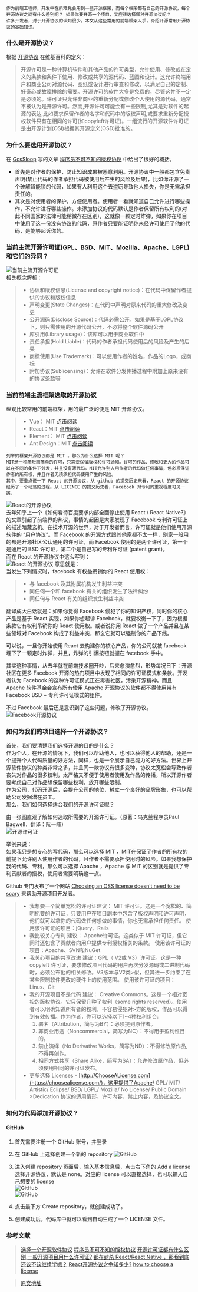     作为前端工程师，开发中在所难免会用到一些开源框架，而每个框架都有自己的开源协议，每个开源协议之间有什么差别呢？ 如果你要开源一个项目，又应该选择哪种开源协议呢？  
    许多开发者，对于开源协议的认知很少，本文从这些常用的前端框架入手，介绍开源常用开源协议的基础知识。  

### 什么是开源协议？
根据 [开源协议](https://en.wikipedia.org/wiki/Open-source_license) 在维基百科的定义：  
> 开源许可是一种计算机软件和其他产品的许可类型，允许使用、修改或在定义的条款和条件下使用、修改或共享的源代码、蓝图和设计。这允许终端用户和商业公司对源代码、图纸或设计进行审查和修改，以满足自己的定制、好奇心或故障排除的需要。开源许可的软件大多是免费的，尽管这并不一定是必须的。许可证只允许非商业的重新分配或修改个人使用的源代码，通常不被认为是开源许可。然而,开源许可可能会有一些限制,尤其是对软件的起源的表达,比如要求保留作者的名字和代码中的版权声明,或要求重新分配授权软件只有在相同的许可(如copyleft许可证)。一组流行的开源软件许可证是由开源计划(OSI)根据其开源定义(OSD)批准的。  


### 为什么要选用开源协议？
在 [GcsSloop](http://www.gcssloop.com/) 写的文章 [程序员不可不知的版权协议](http://www.gcssloop.com/tips/choose-license) 中给出了很好的概括。
* 首先是对作者的保护，防止知识成果被恶意利用。开源协议中一般都包含免责声明(禁止代码的作者承担代码被使用后产生的风险及后果)，比如你开源了一个破解智能锁的代码，如果有人利用这个去盗窃导致他人损失，你是无需承担责任的。   
* 其次是对使用者的保护，方便使用者。使用者一看就知道自己允许进行哪些操作，不允许进行哪些操作。未添加协议的代码默认是作者保留所有权利的(对此不同国家的法律可能稍微存在区别)，这就像一颗定时炸弹，如果你在项目中使用了这一份没有协议的代码，原作者只要能证明你未经许可使用了他的代码，是能够起诉你的。  

### 当前主流开源许可证(GPL、BSD、MIT、Mozilla、Apache、LGPL)和它们的异同？  
![当前主流开源许可证](https://pic2.zhimg.com/80/v2-1c76c3c63f4db1727ebe07815423f3b7_hd.jpg)  
相关概念解析：  
> * 协议和版权信息(License and copyright notice)：在代码中保留作者提供的协议和版权信息
> * 声明变更(State Changes)：在代码中声明对原来代码的重大修改及变更
> * 公开源码(Disclose Source)：代码必需公开。如果是基于LGPL协议 下，则只需使用的开源代码公开，不必将整个软件源码公开
> * 库引用(Library usage)：该库可以用于商业软件中
> * 责任承担(Hold Liable)：代码的作者承担代码使用后的风险及产生的后果
> * 商标使用(Use Trademark)：可以使用作者的姓名，作品的Logo，或商标
> * 附加协议(Sublicensing)：允许在软件分发传播过程中附加上原来没有的协议条款等  


### 当前前端主流框架选取的开源协议  
纵观比较常用的前端框架，用的最广泛的便是 MIT 开源协议。  
> * Vue： MIT [点击阅读](https://github.com/vuejs/vue/blob/dev/LICENSE )
> * React：MIT [点击阅读]( https://github.com/facebook/react/blob/master/LICENSE)
> * Element： MIT [点击阅读](https://github.com/ElemeFE/element/blob/master/LICENSE )
> * Ant Design：MIT [点击阅读](https://github.com/ant-design/ant-design/blob/master/LICENSE ) 

    列举的框架开源协议都是 MIT 。那么为什么选择 MIT 呢？   
    MIT是一种简短而简单的许可，只需要保留版权和许可通知。许可的作品、修改和更大的作品可以在不同的条件下分发，并且没有源代码。MIT允许别人用作者的代码做任何事情，但必须保证作者的所有权，并且作者无须承担代码使用产生的风险。   
    其中，要重点说一下 React 的开源协议，从 github 的提交历史来看，React 的开源协议经历了一个动荡的过程。从 LICENCE 的提交历史看，Facebook 对专利的重视程度可见一斑。   
![React的开源协议](https://pic2.zhimg.com/80/v2-3d9fea33d17605fefe04d121b0a55b4d_hd.jpg)  
    去年知乎上一个《如何看待百度要求内部全面停止使用 React / React Native?》的文章引起了前端界的热议，事情的起因是大家发现了 Facebook 专利许可证上的描述暗藏玄机。在技术开源的世界，对于开发者而言，许可证就是他们使用开源软件的 “用户协议”。而 Facebook 的开源方式跟其他家都不太一样，别家一般用的都是开源社区公认通用的许可证，而 Facebook 使用的是两个许可证，第一个是通用的 BSD 许可证，第二个是自己写的专利许可证 (patent grant)。  
而在 React 的开源协议中这么写到：  
![ React 的开源协议](https://pic4.zhimg.com/80/v2-a04b940e9f42b1c9801b2612d04a6bee_hd.jpg)
意思就是：  
当发生下列情况时，facebook 有权益吊销你的 React 使用权：  
> * 与 facebook 及其附属机构发生利益冲突
> * 同任何一个和 facebook 有关的组织发生了法律纠纷
> * 同任何与 React 有关的组织发生利益冲突  


翻译成大白话就是：如果你觉得 Facebook 侵犯了你的知识产权，同时你的核心产品是基于 React 实现，如果你想起诉 Facebook，就要权衡一下了，因为根据条款它有权利吊销你的 React 使用权。或者说你用 React 做了一个产品并且在某些领域对 Facebook 构成了利益冲突，那么它就可以强制你的产品下线。  

可以说，一旦你开始使用 React 去构建你的核心产品，你的公司就被 facebook 埋下了一颗定时炸弹，并且，炸弹的引爆按钮就握在 facebook 手中。  

其实这种事情，从去年就在前端技术圈开吵，后来愈演愈烈，形势每况日下：开源社区在更多 Facebook 开源的热门项目中发现了相同的许可证模式和条款。开发者认为 Facebook 的这种许可证模式正在毒害社区，污染开源精神。而且 Apache 软件基金会宣布所有使用 Apache 开源协议的软件都不得使用带有 Facebook BSD + 专利许可证模式的组件。  

不过 Facebook 最后还是意识到了这些问题，修改了开源协议。  
![Facebook开源协议](https://pic2.zhimg.com/80/v2-6809df1f7f8a7915a3f8909a5b9cff5d_hd.jpg)

### 如何为我们的项目选择一个开源协议？
首先，我们要清楚我们选择开源的目的是什么？  
    作为个人，在开源的情况下，我们可以帮助他人，也可以获得他人的帮助，还是一个提升个人代码质量的好方法，同样，也是一个展示自己能力的好方法。世界上开源软件协议的种类非常之多，并且同一款协议有很多变种，协议太宽松会导致作者丧失对作品的很多权利，太严格又不便于使用者使用及作品的传播，所以开源作者要考虑自己对作品想保留哪些权利，放开哪些限制。  
    作为公司，代码开源后，会提升公司的地位，树立一个良好的品牌形象，也可以帮助公司发掘潜在员工。  
那么，我们如何选择适合我们的开源许可证呢？  

由一张图直观了解如何选取所需要的开源许可证。（原著：乌克兰程序员Paul Bagwell，翻译：阮一峰）  
![开源许可证](https://pic4.zhimg.com/80/v2-253a7b1819e2af555ed0a7e0f11a0b59_hd.jpg)  

举例来说：  
    如果我只是想专心的写代码，那么可以选择 MIT ，MIT在保证了作者的所有权的前提下允许别人使用作者的代码，且作者不需要承担使用时的风险。如果我想保护我的代码、专利，那么可以选择 Apache ，Apache 与 MIT 的区别就是提供了专利贡献者的授权，使用者需要明确这一点。  

Github 专门发布了一个网站 [Choosing an OSS license doesn’t need to be scary](https://choosealicense.com/) 来帮助开源项目开发者。  

> * 我想要一个简单宽松的许可证建议： MIT 许可证。这是一个宽松的、简明扼要的许可证，只要用户在项目副本中包含了版权声明和许可声明，他们就可以拿你的代码做任何想做的事情，你也无需承担任何责任。
>   使用该许可证的项目：jQuery、Rails
> * 我比较关心专利
>   建议： Apache许可证。这类似于 MIT 许可证，但它同时还包含了贡献者向用户提供专利授权相关的条款。
>   使用该许可证的项目：Apache、SVN和NuGet
> * 我关心项目的共享改进
>   建议：GPL（ V2或 V3）许可证。这是一种 copyleft 许可证，要求修改项目代码的用户再次分发源码或二进制代码时，必须公布他的相关修改。V3版本与V2类>似，但其进一步约束了在某些限制软件更改的硬件上的使用范围。
>   使用该许可证的项目：Linux、Git
> * 我的开源项目不是代码
>   建议： Creative Commons。这是一个相对宽松的版权协议。它只保留几种了权利（some rights reserved）。使用者可以明确知道所有者的权利，不容易侵犯对>方的版权，作品可以得到有效传播。作为作者，你可以选择以下1~4种权利组合:
>   1) 署名（Attribution，简写为BY）：必须提到原作者。
>   2) 非商业用途（Noncommercial，简写为NC）：不得用于盈利性目的。
>   3) 禁止演绎（No Derivative Works，简写为ND）：不得修改原作品, 不得再创作。
>   4) 相同方式共享（Share Alike，简写为SA）：允许修改原作品，但必须使用相同的许可证发布。
> * 更多选择
>   Licenses - [http://ChooseALicense.com](https://choosealicense.com/)，这里提供了Apache/ GPL/ MIT/ Artistic/ Eclipse/ BSD/ LGPL/ Mozilla/ No License/ Public Domain >Dedication 协议的适用情形、许可内容、禁止内容，及协议全文。

### 如何为代码添加开源协议？
#### GitHub  
1. 首先需要注册一个 GitHub 账号，并登录
2. 在 GitHub 上选择创建一个新的 repository
![GitHub](https://pic4.zhimg.com/80/v2-5ab3d4f220e6524d445135c029014fe6_hd.jpg)  
3. 进入创建 repository 页面后，输入基本信息后，点击右下角的 Add a license 选择开源协议，默认是 none。对应的 license 可以直接选择，也可以输入自己想要的 license  
![GitHub](https://pic4.zhimg.com/80/v2-fb3c51c8d10b9767792603877e32ec65_hd.jpg)  
![GitHub](https://pic1.zhimg.com/80/v2-209460d2fa43ea984f1f19de8606be3e_hd.jpg)  

4. 点击最下方 Create repository，就创建成功了。
5. 创建成功后，代码库中就可以看到自动生成了一个 LICENSE 文件。

### 参考文献
> [选择一个开源软件协议](http://choosealicense.online/)
> [程序员不可不知的版权协议](http://www.gcssloop.com/tips/choose-license)
> [开源许可证都有什么区别,一般开源项目用什么许可证?](https://www.zhihu.com/question/28292322)
> [都在封杀 React/React Native ，那我到底还该不该继续学呢？](https://zhuanlan.zhihu.com/p/29492362)
> [React开源协议之争知多少?](https://cauu.github.io/2017/09/React-Opensource-license/)
> [how to choose a license](https://www.cnblogs.com/Wayou/p/how_to_choose_a_license.html)


> [原文地址](https://zhuanlan.zhihu.com/p/35876146)
